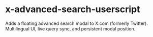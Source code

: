 # x-advanced-search-userscript
Adds a floating advanced search modal to X.com (formerly Twitter). Multilingual UI, live query sync, and persistent modal position.
